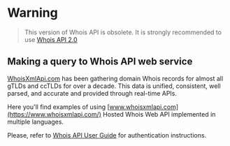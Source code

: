 # Warning
> This version of Whois API is obsolete. It is strongly recommended to use [Whois API 2.0](https://github.com/whois-api-llc/whois2)


## Making a query to Whois API web service

[WhoisXmlApi.com](https://www.whoisxmlapi.com/) has been gathering domain
Whois records for almost all gTLDs and ccTLDs for over a decade.
This data is unified, consistent, well parsed, and accurate and provided
through real-time APIs.

Here you'll find examples of using
[www.whoisxmlapi.com](https://www.whoisxmlapi.com/) Hosted Whois Web API
implemented in multiple languages.

Please, refer to
[Whois API User Guide](https://www.whoisxmlapi.com/whois-api-guide.php) for
authentication instructions.